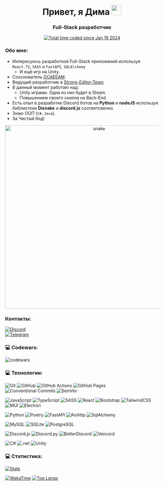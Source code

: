 <h1 align="center">Привет, я Дима
  <img src="https://github.com/blackcater/blackcater/raw/main/images/Hi.gif" height="32"/>
</h1>
<h3 align="center">Full-Stack разработчик </h3>

<p align="center"><a href="https://wakatime.com/@018d2282-cc02-4819-8d50-cb261b6d0fdc"><img src="https://wakatime.com/badge/user/018d2282-cc02-4819-8d50-cb261b6d0fdc.svg?style=flat-square" alt="Total time coded since Jan 19 2024" /></a></p>

### Обо мне:
- Интересуюсь разработкой Full-Stack приложений используя `React.TS`, `SASS` и `FastAPI`, `SQLAlchemy`
  - И ещё игр на Unity.
- Сооснователь [OCAEEAM](https://ocaeeam.vercel.app/).
- Ведущий разработчик в [Strong-Editor-Team](https://github.com/Strong-editor-team).
- В данный момент работаю над:
  - Unity играми. Одна из них будет в Steam.
  - Повышением своего скилла на Back-End.
- Есть опыт в разработке Discord ботов на **Python** и **nodeJS** используя библиотеки **Disnake** и **discord.js** соответсвенно.
- Знаю ООП (`C#`, `Java`).
- За Чистый Код!

<p align="center">
 <img width="600" src="https://github.com/AlexFromNorth/AlexFromNorth/blob/main/assets/github-snake.svg" alt="snake"/>
</p>


### Контакты:
[![Discord](https://img.shields.io/badge/Discord-dimabreus-555555?style=for-the-badge&logo=discord&logoColor=white&labelColor=5865F2)](#) <br/>
[![Telegram](https://img.shields.io/badge/Telegram-@Dima24608-555555?style=for-the-badge&logo=telegram&logoColor=white&labelColor=2CA5E0)](https://t.me/Dima24608)

### 💻 Codewars:

![codewars](https://www.codewars.com/users/___dima___/badges/large)

### 💻 Технологии:

![Git](https://img.shields.io/badge/git-%23F05033.svg?style=for-the-badge&logo=git&logoColor=white)
![GitHub](https://img.shields.io/badge/github-%23121011.svg?style=for-the-badge&logo=github&logoColor=white)
![GitHub Actions](https://img.shields.io/badge/GitHub%20Actions-2088FF?style=for-the-badge&logo=GitHub+Actions&logoColor=FFFFFF)
![GitHub Pages](https://img.shields.io/badge/GitHub%20Pages-222222?style=for-the-badge&logo=GitHub+Pages&logoColor=FFFFFF) <br/> 
![Conventional Commits](https://img.shields.io/badge/Conventional%20Commits-FE5196?style=for-the-badge&logo=Conventional+Commits&logoColor=FFFFFF)
![SemVer](https://img.shields.io/badge/SemVer-3F4551?style=for-the-badge&logo=SemVer&logoColor=FFFFFF)

![JavaScript](https://img.shields.io/badge/javascript-%23323330.svg?style=for-the-badge&logo=javascript&logoColor=%23F7DF1E)
![TypeScript](https://img.shields.io/badge/TypeScript-3178C6?style=for-the-badge&logo=TypeScript&logoColor=FFFFFF)
![SASS](https://img.shields.io/badge/SASS-hotpink.svg?style=for-the-badge&logo=SASS&logoColor=white)
![React](https://img.shields.io/badge/react-%2320232a.svg?style=for-the-badge&logo=react&logoColor=%2361DAFB)
![Bootstrap](https://img.shields.io/badge/bootstrap-%238511FA.svg?style=for-the-badge&logo=bootstrap&logoColor=white)
![TailwindCSS](https://img.shields.io/badge/tailwindcss-%2338B2AC.svg?style=for-the-badge&logo=tailwind-css&logoColor=white)
![MUI](https://img.shields.io/badge/MUI-%230081CB.svg?style=for-the-badge&logo=mui&logoColor=white)
![Electron](https://img.shields.io/badge/Electron-47848F?style=for-the-badge&logo=Electron&logoColor=FFFFFF)

![Python](https://img.shields.io/badge/Python-3776AB?style=for-the-badge&logo=Python&logoColor=FFFFFF)
![Poetry](https://img.shields.io/badge/Poetry-60A5FA?style=for-the-badge&logo=Poetry&logoColor=FFFFFF)
![FastAPI](https://img.shields.io/badge/FastAPI-009688?style=for-the-badge&logo=FastAPI&logoColor=FFFFFF)
![Aiohttp](https://img.shields.io/badge/AIOHTTP-2C5BB4?style=for-the-badge&logo=AIOHTTP&logoColor=FFFFFF)
![SqlAlchemy](https://img.shields.io/badge/SQLAlchemy-D71F00?style=for-the-badge&logo=SQLAlchemy&logoColor=FFFFFF)

![MySQL](https://img.shields.io/badge/MySQL-4479A1?style=for-the-badge&logo=MySQL&logoColor=FFFFFF)
![SQLite](https://img.shields.io/badge/SQLite-003B57?style=for-the-badge&logo=SQLite&logoColor=FFFFFF)
![PostgreSQL](https://img.shields.io/badge/PostgreSQL-4169E1?style=for-the-badge&logo=PostgreSQL&logoColor=FFFFFF)

![Discord.js](https://img.shields.io/badge/discord.js-5865F2?style=for-the-badge&logo=discord.js&logoColor=FFFFFF)
![Discord.py](https://img.shields.io/badge/disnake-5865F2?style=for-the-badge&logo=discord&logoColor=white)
![BetterDiscord](https://img.shields.io/badge/BetterDiscord_plugins_dev-3E82E5?style=for-the-badge&logo=BetterDiscord&logoColor=FFFFFF)
![Vencord](https://img.shields.io/badge/Vencord_plugins_dev-D3859B?style=for-the-badge&logo=Vencord&logoColor=FFFFFF)

![C#](https://img.shields.io/badge/c%23-%23239120.svg?style=for-the-badge&logo=csharp&logoColor=white)
![.net](https://img.shields.io/badge/.NET-512BD4?style=for-the-badge&logo=.NET&logoColor=FFFFFF)
![Unity](https://img.shields.io/badge/Unity-222222?style=for-the-badge&logo=Unity&logoColor=FFFFFF)

### 💻 Статистика:

[![Stats](https://github-readme-stats.vercel.app/api?username=dimabreus&theme=tokyonight&show_icons=true&hide=contribs,issues&custom_title=%D0%A1%D1%82%D0%B0%D1%82%D0%B8%D1%81%D1%82%D0%B8%D0%BA%D0%B0:&rank_icon=github&locale=ru&border_color=0d1117)](https://github-readme-stats.vercel.app/api?username=dimabreus&theme=tokyonight&show_icons=true&hide=contribs,issues&custom_title=%D0%A1%D1%82%D0%B0%D1%82%D0%B8%D1%81%D1%82%D0%B8%D0%BA%D0%B0:&rank_icon=github&locale=ru&border_color=0d1117)

[![WakaTime](https://github-readme-stats.vercel.app/api/wakatime?username=dimabreus&theme=tokyonight&custom_title=WakaTime:&locale=ru&border_color=0d1117&&text_color=70a5d3&title_color=CD5BA5&langs_count=5)](https://wakatime.com/@dimabreus)
[![Top Langs](https://github-readme-stats.vercel.app/api/top-langs?username=dimabreus&theme=tokyonight&layout=compact&custom_title=%D0%A1%D0%B0%D0%BC%D1%8B%D0%B5%20%D0%B8%D1%81%D0%BF%D0%BE%D0%BB%D1%8C%D0%B7%D1%83%D0%B5%D0%BC%D1%8B%D0%B5%20%D1%8F%D0%B7%D1%8B%D0%BA%D0%B8:&locale=ru&border_color=0d1117&&text_color=70a5d3&title_color=CD5BA5&hide=ShaderLab,HLSL)](https://github-readme-stats.vercel.app/api/top-langs?username=dimabreus&theme=tokyonight&layout=compact&custom_title=%D0%A1%D0%B0%D0%BC%D1%8B%D0%B5%20%D0%B8%D1%81%D0%BF%D0%BE%D0%BB%D1%8C%D0%B7%D1%83%D0%B5%D0%BC%D1%8B%D0%B5%20%D1%8F%D0%B7%D1%8B%D0%BA%D0%B8:&locale=ru&border_color=0d1117&&text_color=70a5d3&title_color=CD5BA5&hide=ShaderLab,HLSL)
